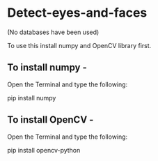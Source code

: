 # Detect-eyes-and-faces
(No databases have been used)

To use this install numpy and OpenCV library first.

## To install numpy -
Open the Terminal and type the following:

pip install numpy

## To install OpenCV - 
Open the Terminal and type the following: 

pip install opencv-python
